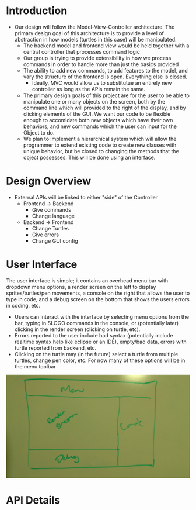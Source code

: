 Introduction
=================
* Our design will follow the Model-View-Controller architecture. The primary design goal of this architecture is to provide a level of abstraction in how models (turtles in this case) will be manipulated.
    * The backend model and frontend view would be held together with a central controller that processes command logic
    * Our group is trying to provide extensibility in how we process commands in order to handle more than just the basics provided
    * The ability to add new commands, to add features to the model, and vary the structure of the frontend is open. Everything else is closed.
        * Ideally, MVC would allow us to substitutue an entirely new controller as long as the APIs remain the same.  
    * The primary design goals of this project are for the user to be able to manipulate one or many objects on the screen, both by the command line which will provided to the right of the display, and by clicking elements of the GUI. We want our code to be flexible enough to accomidate both new objects which have their own behaviors, and new commands which the user can input for the Object to do.
    * We plan to implement a hierarchical system which will allow the programmer to extend existing code to create new classes with unique behavior, but be closed to changing the methods that the object possesses. This will be done using an interface.


Design Overview
===================
* External APIs will be linked to either "side" of the Controller
    * Frontend -> Backend
        * Give commands
        * Change language
    * Backend -> Frontend
        * Change Turtles
        * Give errors
        * Change GUI config

User Interface
=====================
The user interface is simple; it contains an overhead menu bar with dropdown menu options, a render screen on the left to display sprites/turtles/pen movements, a console on the right that allows the user to type in code, and a debug screen on the bottom that shows the users errors in coding, etc. 
* Users can interact with the interface by selecting menu options from the bar, typing in SLOGO commands in the console, or (potentially later) clicking in the render screen (clicking on turtle, etc).
* Errors reported to the user include bad syntax (potentially include realtime syntax help like eclipse or an IDE), empty/bad data, errors with turtle reported from backend, etc.
* Clicking on the turtle may (in the future) select a turtle from multiple turtles, change pen color, etc. For now many of these options will be in the menu toolbar

![Perfectly Rendered Image of Design](IMG_20171012_222408440.jpg)

API Details
========================

